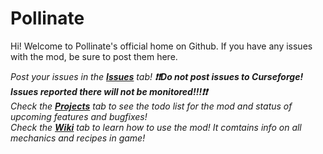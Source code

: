 # Pollinate
Hi! Welcome to Pollinate's official home on Github. If you have any issues with the mod, be sure to post them here.

*Post your issues in the [__Issues__](https://github.com/Jozefeenie/pollinate/issues) tab!* *__❗❗Do not post issues to Curseforge! Issues reported there will not be monitored!!!❗❗__*  
*Check the [__Projects__](https://github.com/users/Jozefeenie/projects/1) tab to see the todo list for the mod and status of upcoming features and bugfixes!*  
*Check the [__Wiki__](https://github.com/Jozefeenie/pollinate/wiki) tab to learn how to use the mod! It comtains info on all mechanics and recipes in game!*

